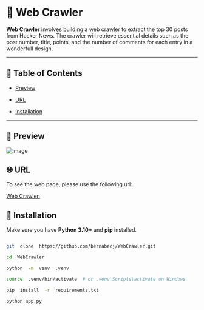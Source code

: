 # 🐍 Web Crawler

**Web Crawler** involves building a web crawler to extract the top 30 posts from Hacker News. The crawler will retrieve essential details such as the post number, title, points, and the number of comments for each entry in a wonderfull design.

---

## 🧭 Table of Contents

-   [Preview](#preview)

-   [URL](#URL)

-   [Installation](#installation)

---

## 🎨 Preview

![image](https://github.com/user-attachments/assets/54a2ffbf-93c7-4ffb-b27e-42f4579361c0)

## 🌐 URL

To see the web page, please use the following url:

[Web Crawler.](http://35.196.113.151:5200)

## 🚀 Installation

Make sure you have **Python 3.10+** and **pip** installed.

```bash

git  clone  https://github.com/bernabecj/WebCrawler.git

cd  WebCrawler

python  -m  venv  .venv

source  .venv/bin/activate  # or .venv\Scripts\activate on Windows

pip  install  -r  requirements.txt

python app.py
```
